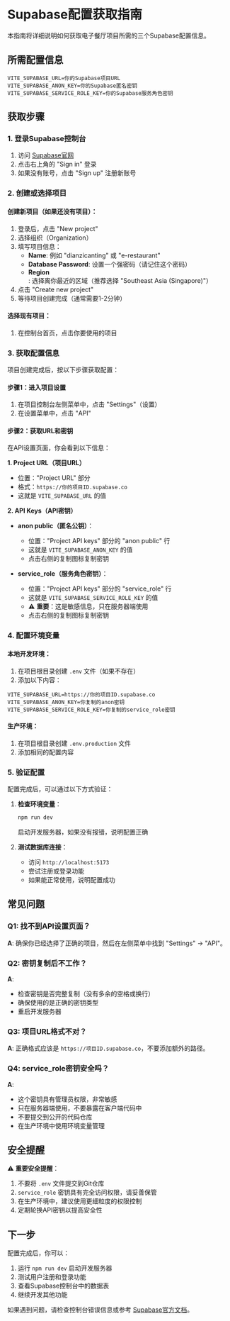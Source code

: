 # Supabase配置获取指南

本指南将详细说明如何获取电子餐厅项目所需的三个Supabase配置信息。

## 所需配置信息

```env
VITE_SUPABASE_URL=你的Supabase项目URL
VITE_SUPABASE_ANON_KEY=你的Supabase匿名密钥
VITE_SUPABASE_SERVICE_ROLE_KEY=你的Supabase服务角色密钥
```

## 获取步骤

### 1. 登录Supabase控制台

1. 访问 [Supabase官网](https://supabase.com/)
2. 点击右上角的 "Sign in" 登录
3. 如果没有账号，点击 "Sign up" 注册新账号

### 2. 创建或选择项目

#### 创建新项目（如果还没有项目）：
1. 登录后，点击 "New project"
2. 选择组织（Organization）
3. 填写项目信息：
   - **Name**: 例如 "dianzicanting" 或 "e-restaurant"
   - **Database Password**: 设置一个强密码（请记住这个密码）
   - **Region**: 选择离你最近的区域（推荐选择 "Southeast Asia (Singapore)"）
4. 点击 "Create new project"
5. 等待项目创建完成（通常需要1-2分钟）

#### 选择现有项目：
1. 在控制台首页，点击你要使用的项目

### 3. 获取配置信息

项目创建完成后，按以下步骤获取配置：

#### 步骤1：进入项目设置
1. 在项目控制台左侧菜单中，点击 "Settings"（设置）
2. 在设置菜单中，点击 "API"

#### 步骤2：获取URL和密钥
在API设置页面，你会看到以下信息：

**1. Project URL（项目URL）**
- 位置："Project URL" 部分
- 格式：`https://你的项目ID.supabase.co`
- 这就是 `VITE_SUPABASE_URL` 的值

**2. API Keys（API密钥）**
- **anon public（匿名公钥）**：
  - 位置："Project API keys" 部分的 "anon public" 行
  - 这就是 `VITE_SUPABASE_ANON_KEY` 的值
  - 点击右侧的复制图标复制密钥

- **service_role（服务角色密钥）**：
  - 位置："Project API keys" 部分的 "service_role" 行
  - 这就是 `VITE_SUPABASE_SERVICE_ROLE_KEY` 的值
  - ⚠️ **重要**：这是敏感信息，只在服务器端使用
  - 点击右侧的复制图标复制密钥

### 4. 配置环境变量

#### 本地开发环境：
1. 在项目根目录创建 `.env` 文件（如果不存在）
2. 添加以下内容：

```env
VITE_SUPABASE_URL=https://你的项目ID.supabase.co
VITE_SUPABASE_ANON_KEY=你复制的anon密钥
VITE_SUPABASE_SERVICE_ROLE_KEY=你复制的service_role密钥
```

#### 生产环境：
1. 在项目根目录创建 `.env.production` 文件
2. 添加相同的配置内容

### 5. 验证配置

配置完成后，可以通过以下方式验证：

1. **检查环境变量**：
   ```bash
   npm run dev
   ```
   启动开发服务器，如果没有报错，说明配置正确

2. **测试数据库连接**：
   - 访问 `http://localhost:5173`
   - 尝试注册或登录功能
   - 如果能正常使用，说明配置成功

## 常见问题

### Q1: 找不到API设置页面？
**A**: 确保你已经选择了正确的项目，然后在左侧菜单中找到 "Settings" → "API"。

### Q2: 密钥复制后不工作？
**A**: 
- 检查密钥是否完整复制（没有多余的空格或换行）
- 确保使用的是正确的密钥类型
- 重启开发服务器

### Q3: 项目URL格式不对？
**A**: 正确格式应该是 `https://项目ID.supabase.co`，不要添加额外的路径。

### Q4: service_role密钥安全吗？
**A**: 
- 这个密钥具有管理员权限，非常敏感
- 只在服务器端使用，不要暴露在客户端代码中
- 不要提交到公开的代码仓库
- 在生产环境中使用环境变量管理

## 安全提醒

⚠️ **重要安全提醒**：
1. 不要将 `.env` 文件提交到Git仓库
2. `service_role` 密钥具有完全访问权限，请妥善保管
3. 在生产环境中，建议使用更细粒度的权限控制
4. 定期轮换API密钥以提高安全性

## 下一步

配置完成后，你可以：
1. 运行 `npm run dev` 启动开发服务器
2. 测试用户注册和登录功能
3. 查看Supabase控制台中的数据表
4. 继续开发其他功能

如果遇到问题，请检查控制台错误信息或参考 [Supabase官方文档](https://supabase.com/docs)。